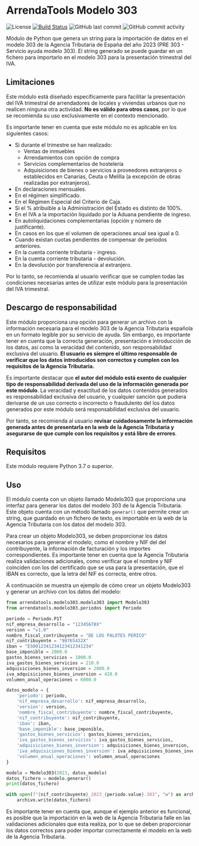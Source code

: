 # ArrendaTools Modelo 303
![License](https://img.shields.io/github/license/hokus15/ArrendaToolsModelo303)
[![Build Status](https://github.com/hokus15/ArrendaToolsModelo303/actions/workflows/main.yml/badge.svg)](https://github.com/hokus15/ArrendaToolsModelo303/actions)
![GitHub last commit](https://img.shields.io/github/last-commit/hokus15/ArrendaToolsModelo303?logo=github)
![GitHub commit activity](https://img.shields.io/github/commit-activity/m/hokus15/ArrendaToolsModelo303?logo=github)

Módulo de Python que genera un string para la importación de datos en el modelo 303 de la Agencia Tributaria de España del año 2023 (PRE 303 - Servicio ayuda modelo 303). El string generado se puede guardar en un fichero para importarlo en el modelo 303 para la presentación trimestral del IVA.

## Limitaciones

Este módulo está diseñado específicamente para facilitar la presentación del IVA trimestral de arrendadores de locales y viviendas urbanos que no realicen ninguna otra actividad. **No es válido para otros casos**, por lo que se recomienda su uso exclusivamente en el contexto mencionado.

Es importante tener en cuenta que este módulo no es aplicable en los siguientes casos:

- Si durante el trimestre se han realizado:
  - Ventas de inmuebles
  - Arrendamientos con opción de compra
  - Servicios complementarios de hostelería
  - Adquisiciones de bienes o servicios a proveedores extranjeros o establecidos en Canarias, Ceuta o Melilla (a excepción de obras realizadas por extranjeros).
- En declaraciones mensuales.
- En el régimen simplificado.
- En el Régimen Especial del Criterio de Caja.
- Si el % atribuible a la Administración del Estado es distinto de 100%.
- En el IVA a la importación liquidado por la Aduana pendiente de ingreso.
- En autoliquidaciones complementarias (opción y número de justificante).
- En casos en los que el volumen de operaciones anual sea igual a 0.
- Cuando existan cuotas pendientes de compensar de periodos anteriores.
- En la cuenta corriente tributaria - ingreso.
- En la cuenta corriente tributaria - devolución.
- En la devolución por transferencia al extranjero.

Por lo tanto, se recomienda al usuario verificar que se cumplen todas las condiciones necesarias antes de utilizar este módulo para la presentación del IVA trimestral.

## Descargo de responsabilidad

Este módulo proporciona una opción para generar un archivo con la información necesaria para el modelo 303 de la Agencia Tributaria española en un formato legible por su servicio de ayuda. Sin embargo, es importante tener en cuenta que la correcta generación, presentación e introducción de los datos, así como la veracidad del contenido, son responsabilidad exclusiva del usuario. **El usuario es siempre el último responsable de verificar que los datos introducidos son correctos y cumplen con los requisitos de la Agencia Tributaria.**

Es importante destacar que **el autor del módulo está exento de cualquier tipo de responsabilidad derivada del uso de la información generada por este módulo**. La veracidad y exactitud de los datos contenidos generados es responsabilidad exclusiva del usuario, y cualquier sanción que pudiera derivarse de un uso correcto o incorrecto o fraudulento del los datos generados por este módulo será responsabilidad exclusiva del usuario.

Por tanto, se recomienda al usuario **revisar cuidadosamente la información generada antes de presentarla en la web de la Agencia Tributaria y asegurarse de que cumple con los requisitos y está libre de errores**.

## Requisitos

Este módulo requiere Python 3.7 o superior.

## Uso

El módulo cuenta con un objeto llamado Modelo303 que proporciona una interfaz para generar los datos del modelo 303 de la Agencia Tributaria. Este objeto cuenta con un método llamado `generar()` que permite crear un string, que guardado en un fichero de texto, es importable en la web de la Agencia Tributaria con los datos del modelo 303.

Para crear un objeto Modelo303, se deben proporcionar los datos necesarios para generar el modelo, como el nombre y NIF del del contribuyente, la información de facturación y los importes correspondientes. Es importante tener en cuenta que la Agencia Tributaria realiza validaciones adicionales, como verificar que el nombre y NIF coinciden con los del certificado que se usa para la presentación, que el IBAN es correcto, que la letra del NIF es correcta, entre otros.

A continuación se muestra un ejemplo de cómo crear un objeto Modelo303 y generar un archivo con los datos del modelo:

```python
from arrendatools.modelo303.modelo303 import Modelo303
from arrendatools.modelo303.periodos import Periodo

periodo = Periodo.P1T
nif_empresa_desarrollo = "12345678X"
version = "v1.0"
nombre_fiscal_contribuyente = "DE LOS PALOTES PERICO"
nif_contribuyente = "98765432X"
iban = "ES0012341234123412341234"
base_imponible = 2000.0
gastos_bienes_servicios = 1000.0
iva_gastos_bienes_servicios = 210.0
adquisiciones_bienes_inversion = 2000.0
iva_adquisiciones_bienes_inversion = 420.0
volumen_anual_operaciones = 6000.0

datos_modelo = {
    'periodo': periodo,
    'nif_empresa_desarrollo': nif_empresa_desarrollo,
    'version': version,
    'nombre_fiscal_contribuyente': nombre_fiscal_contribuyente,
    'nif_contribuyente': nif_contribuyente,
    'iban': iban,
    'base_imponible': base_imponible,
    'gastos_bienes_servicios': gastos_bienes_servicios,
    'iva_gastos_bienes_servicios': iva_gastos_bienes_servicios,
    'adquisiciones_bienes_inversion': adquisiciones_bienes_inversion,
    'iva_adquisiciones_bienes_inversion': iva_adquisiciones_bienes_inversion,
    'volumen_anual_operaciones': volumen_anual_operaciones
}

modelo = Modelo303(2023, datos_modelo)
datos_fichero = modelo.generar()
print(datos_fichero)

with open(f"{nif_contribuyente}_2023_{periodo.value}.303", "w") as archivo:
    archivo.write(datos_fichero)
```

Es importante tener en cuenta que, aunque el ejemplo anterior es funcional, es posible que la importación en la web de la Agencia Tributaria falle en las validaciones adicionales que esta realiza, por lo que se deben proporcionar los datos correctos para poder importar correctamente el modelo en la web de la Agencia Tributaria. 
